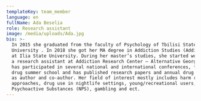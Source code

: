 ```yaml
---
templateKey: team_member
language: en
fullName: Ada Beselia
role: Research assistant
image: /media/uploads/Ada.jpg
bio: >-
  In 2015 she graduated from the faculty of Psychology of Tbilisi State
  University . In 2018 she got her MA degree in Addiction Studies (Addictology)
  at Ilia State University. During her master’s studies, she started working as
  a research assistant at Addiction Research Center – Alternative Georgia. She
  has participated in several national and international conferences, forums,
  drug summer school and has published research papers and annual drug reports
  as author and co-author. Her field of interest mostly includes harm reduction
  approaches, drug use in nightlife settings, young/recreational users, New
  Psychoactive Substances (NPS), gambling and ect.
---
```


